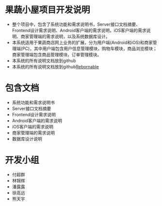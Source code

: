 <h1>果蔬小屋项目开发说明</h1>
<ul>
<li>整个项目中，包含了系统功能和需求说明书，Server接口文档摘要、Frontend设计需求说明、Android客户端的需求说明，iOS客户端的需求说明、商家管理端的需求说明，以及系统数据库设计。</li>
<li>本系统适用于果蔬商店网上业务的扩展，分为用户端(Android和iOS)和商家管理端(PC)，其中用户端包含用户信息管理模块，购物车模块，商品浏览模块；商家管理端包含商品管理模块，订单管理模块。
</li>
<li>本系统的所有说明文档放到github</li>
<li>本系统的所有说明文档放到github<a href="https://github.com/rebornable">Rebornable</a></li>
</ul>
<h1>包含文档</h1>
<ul>
<li>系统功能和需求说明书</li>
<li>Server接口文档摘要</li>
<li>Frontend设计需求说明</li>
<li>Android客户端的需求说明</li>
<li>iOS客户端的需求说明</li>
<li>商家管理端的需求说明</li>
<li>数据库设计说明</li>
</ul>
<h1>开发小组</h1>
<ul>
<li>付超群</li>
<li>林锦辉</li>
<li>潘露露</li>
<li>徐高远</li>
<li>熊天宇</li>
</ul>
